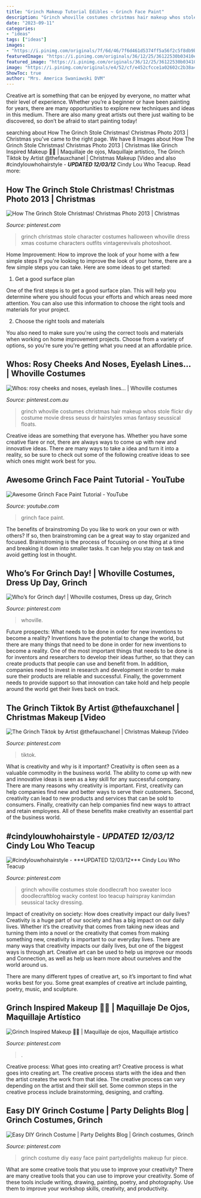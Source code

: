 ```yaml
---
title: "Grinch Makeup Tutorial Edibles ~ Grinch Face Paint"
description: "Grinch whoville costumes christmas hair makeup whos stole flickr diy costume movie dress seuss dr hairstyles xmas fantasy seussical floats"
date: "2023-09-11"
categories:
- "ideas"
tags: ["ideas"]
images:
- "https://i.pinimg.com/originals/7f/6d/46/7f6d461d5374ff5a56f2c5f8db9b2e7a.jpg"
featuredImage: "https://i.pinimg.com/originals/36/12/25/36122530b03410e779dae5c15bf29b14.jpg"
featured_image: "https://i.pinimg.com/originals/36/12/25/36122530b03410e779dae5c15bf29b14.jpg"
image: "https://i.pinimg.com/originals/e4/52/cf/e452cfcce1a02602c2b38a4b1d285150.jpg"
ShowToc: true
author: "Mrs. America Swaniawski DVM"
---
```



Creative art is something that can be enjoyed by everyone, no matter what their level of experience. Whether you’re a beginner or have been painting for years, there are many opportunities to explore new techniques and ideas in this medium. There are also many great artists out there just waiting to be discovered, so don’t be afraid to start painting today!

	

		
searching about How The Grinch Stole Christmas! Christmas Photo 2013 | Christmas you've came to the right page. We have 8 Images about How The Grinch Stole Christmas! Christmas Photo 2013 | Christmas like Grinch Inspired Makeup 🎄🎁 | Maquillaje de ojos, Maquillaje artístico, The Grinch Tiktok by Artist @thefauxchanel | Christmas Makeup [Video and also #cindylouwhohairstyle - ***UPDATED 12/03/12*** Cindy Lou Who Teacup. Read more:
		
    
## How The Grinch Stole Christmas! Christmas Photo 2013 | Christmas

<img loading=lazy src="https://i.pinimg.com/originals/36/12/25/36122530b03410e779dae5c15bf29b14.jpg" onerror="this.onerror=null;this.src='https://tse2.mm.bing.net/th?id=OIP.MRB0jTm8Owfs2slz0W9vnQHaLJ&amp;pid=15.1';" alt="How The Grinch Stole Christmas! Christmas Photo 2013 | Christmas">

_Source: pinterest.com_

>grinch christmas stole character costumes halloween whoville dress xmas costume characters outfits vintagerevivals photoshoot. 

	

Home Improvement: How to improve the look of your home with a few simple steps
If you're looking to improve the look of your home, there are a few simple steps you can take. Here are some ideas to get started:
1. Get a good surface plan

One of the first steps is to get a good surface plan. This will help you determine where you should focus your efforts and which areas need more attention. You can also use this information to choose the right tools and materials for your project.

2. Choose the right tools and materials

You also need to make sure you're using the correct tools and materials when working on home improvement projects. Choose from a variety of options, so you're sure you're getting what you need at an affordable price.


    
## Whos: Rosy Cheeks And Noses, Eyelash Lines... | Whoville Costumes

<img loading=lazy src="https://i.pinimg.com/originals/7f/6d/46/7f6d461d5374ff5a56f2c5f8db9b2e7a.jpg" onerror="this.onerror=null;this.src='https://tse2.mm.bing.net/th?id=OIP.oCdGmVHmBWlZShM0a6gzGAHaLG&amp;pid=15.1';" alt="Whos: rosy cheeks and noses, eyelash lines... | Whoville costumes">

_Source: pinterest.com.au_

>grinch whoville costumes christmas hair makeup whos stole flickr diy costume movie dress seuss dr hairstyles xmas fantasy seussical floats. 

	

Creative ideas are something that everyone has. Whether you have some creative flare or not, there are always ways to come up with new and innovative ideas. There are many ways to take a idea and turn it into a reality, so be sure to check out some of the following creative ideas to see which ones might work best for you.

    
## Awesome Grinch Face Paint Tutorial - YouTube

<img loading=lazy src="https://i.ytimg.com/vi/OmM2dWBMMq4/maxresdefault.jpg" onerror="this.onerror=null;this.src='https://tse3.mm.bing.net/th?id=OIP.BZ3Lii9C7PhAIR9_yiCNdAHaEK&amp;pid=15.1';" alt="Awesome Grinch Face Paint Tutorial - YouTube">

_Source: youtube.com_

>grinch face paint. 

	

The benefits of brainstroming
Do you like to work on your own or with others? If so, then brainstroming can be a great way to stay organized and focused. Brainstroming is the process of focusing on one thing at a time and breaking it down into smaller tasks. It can help you stay on task and avoid getting lost in thought.

    
## Who’s For Grinch Day! | Whoville Costumes, Dress Up Day, Grinch

<img loading=lazy src="https://i.pinimg.com/736x/0c/fc/9d/0cfc9d0d207e8bd5ec1886d51d18cefa.jpg" onerror="this.onerror=null;this.src='https://tse4.mm.bing.net/th?id=OIP.MJ7WyEeZezBw8c_QJBBGgQHaJ3&amp;pid=15.1';" alt="Who’s for Grinch day! | Whoville costumes, Dress up day, Grinch">

_Source: pinterest.com_

>whoville. 

	

Future prospects: What needs to be done in order for new inventions to become a reality?
Inventions have the potential to change the world, but there are many things that need to be done in order for new inventions to become a reality. One of the most important things that needs to be done is for inventors and researchers to develop their ideas further, so that they can create products that people can use and benefit from. In addition, companies need to invest in research and development in order to make sure their products are reliable and successful. Finally, the government needs to provide support so that innovation can take hold and help people around the world get their lives back on track.

    
## The Grinch Tiktok By Artist @thefauxchanel | Christmas Makeup [Video

<img loading=lazy src="https://i.pinimg.com/736x/c2/44/2b/c2442bcd27a982c2e3223c16bf839a97.jpg" onerror="this.onerror=null;this.src='https://tse2.mm.bing.net/th?id=OIP.2qBfB4QsXSrmlc9YAk3JcwHaNK&amp;pid=15.1';" alt="The Grinch Tiktok by Artist @thefauxchanel | Christmas Makeup [Video">

_Source: pinterest.com_

>tiktok. 

	

What is creativity and why is it important?
Creativity is often seen as a valuable commodity in the business world. The ability to come up with new and innovative ideas is seen as a key skill for any successful company. There are many reasons why creativity is important. First, creativity can help companies find new and better ways to serve their customers. Second, creativity can lead to new products and services that can be sold to consumers. Finally, creativity can help companies find new ways to attract and retain employees. All of these benefits make creativity an essential part of the business world.

    
## #cindylouwhohairstyle - ***UPDATED 12/03/12*** Cindy Lou Who Teacup

<img loading=lazy src="https://i.pinimg.com/originals/e4/52/cf/e452cfcce1a02602c2b38a4b1d285150.jpg" onerror="this.onerror=null;this.src='https://tse3.mm.bing.net/th?id=OIP.GZJdf4lPq3iHCCKHfOJbqwAAAA&amp;pid=15.1';" alt="#cindylouwhohairstyle - ***UPDATED 12/03/12*** Cindy Lou Who Teacup">

_Source: pinterest.com_

>grinch whoville costumes stole doodlecraft hoo sweater loco doodlecraftblog wacky contest loo teacup hairspray kanimdan seussical tacky dressing. 

	

Impact of creativity on society: How does creativity impact our daily lives?
Creativity is a huge part of our society and has a big impact on our daily lives. Whether it’s the creativity that comes from taking new ideas and turning them into a novel or the creativity that comes from making something new, creativity is important to our everyday lives.
There are many ways that creativity impacts our daily lives, but one of the biggest ways is through art. Creative art can be used to help us improve our moods and Connection, as well as help us learn more about ourselves and the world around us.

There are many different types of creative art, so it’s important to find what works best for you. Some great examples of creative art include painting, poetry, music, and sculpture.

    
## Grinch Inspired Makeup 🎄🎁 | Maquillaje De Ojos, Maquillaje Artístico

<img loading=lazy src="https://i.pinimg.com/736x/6f/86/64/6f8664cf62938a417e3be04841734b93--grinch-best-hairstyles.jpg" onerror="this.onerror=null;this.src='https://tse1.mm.bing.net/th?id=OIP.nKodNsKVI28f-_yyhIv-8AHaFS&amp;pid=15.1';" alt="Grinch Inspired Makeup 🎄🎁 | Maquillaje de ojos, Maquillaje artístico">

_Source: pinterest.com_

>. 

	

Creative process: What goes into creating art?
Creative process is what goes into creating art. The creative process starts with the idea and then the artist creates the work from that idea. The creative process can vary depending on the artist and their skill set. Some common steps in the creative process include brainstorming, designing, and crafting.

    
## Easy DIY Grinch Costume | Party Delights Blog | Grinch Costumes, Grinch

<img loading=lazy src="https://i.pinimg.com/originals/9d/1a/82/9d1a82ffa0786cfe0dc6ea555312a961.jpg" onerror="this.onerror=null;this.src='https://tse2.mm.bing.net/th?id=OIP.EGWQ2wkC2NaA6w5fyVlxXQHaJ4&amp;pid=15.1';" alt="Easy DIY Grinch Costume | Party Delights Blog | Grinch costumes, Grinch">

_Source: pinterest.com_

>grinch costume diy easy face paint partydelights makeup fur piece. 

	

What are some creative tools that you use to improve your creativity?
There are many creative tools that you can use to improve your creativity. Some of these tools include writing, drawing, painting, poetry, and photography. Use them to improve your workshop skills, creativity, and productivity.


